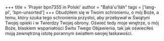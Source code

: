 +++
title = 'Prayer bpn7355 in Polski'
author = "Bahá'u'lláh"
tags = ['lang-pl', 'bpn-unsorted']
+++
Obudziłem się w Twoim schronieniu, o mój Boże, a temu, który szuka tego schronienia przystoi, aby przebywał w Świątyni Twojej opieki i w Twierdzy Twojej obrony. Oświeć tedy moje wnętrze, o mój Boże, blaskiem wspaniałości Świtu Twego Objawienia, tak jak oświeciłeś moją zewnętrzną istotę porannym światłem swojej łaskawości.
